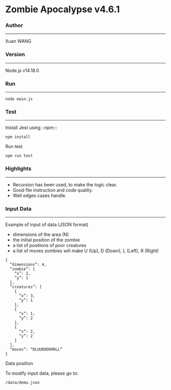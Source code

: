 # Zombie Apocalypse v4.6.1

### Author

---

Xuan WANG

### Version

---

Node.js v14.18.0

### Run

---

```
node main.js
```

### Test

---

Install Jest using ::npm:::

```
npm install
```

Run test

```
npm run test
```

### Highlights

---

- Recursion has been used, to make the logic clear.
- Good file instruction and code quality.
- Well edges cases handle.

### Input Data

---

Example of input of data (JSON format)

- dimensions of the area (N)
- the initial position of the zombie
- a list of positions of poor creatures
- a list of moves zombies will make U (Up), D (Down), L (Left), R (Right)

```
{
  “dimensions”: 4,
  “zombie”: {
    “x”: 2,
    “y”: 1
  },
  “creatures”: [
    {
      “x”: 3,
      “y”: 1
    },
    {
      “x”: 1,
      “y”: 2
    },
    {
      “x”: 2,
      “y”: 2
    }
  ],
  “moves”: “DLUURDDDRRLL”
}
```

Data position

To modify input data, please go to:

```
/data/demo.json
```
